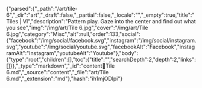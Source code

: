 {"parsed":{"_path":"/art/tile-6","_dir":"art","_draft":false,"_partial":false,"_locale":"","_empty":true,"title":"Tiles | VI","description":"Pattern play. Gaze into the center and find out what you see","img":"/img/art/Tile 6.jpg","cover":"/img/art/Tile 6.jpg","category":"Misc","alt":null,"order":133,"social":{"facebook":"/img/social/facebook.svg","instagram":"/img/social/instagram.svg","youtube":"/img/social/youtube.svg","facebookAlt":"Facebook","instagramAlt":"Instagram","youtubeAlt":"Youtube"},"body":{"type":"root","children":[],"toc":{"title":"","searchDepth":2,"depth":2,"links":[]}},"_type":"markdown","_id":"content:art:Tile 6.md","_source":"content","_file":"art/Tile 6.md","_extension":"md"},"hash":"ih1mjODlpi"}